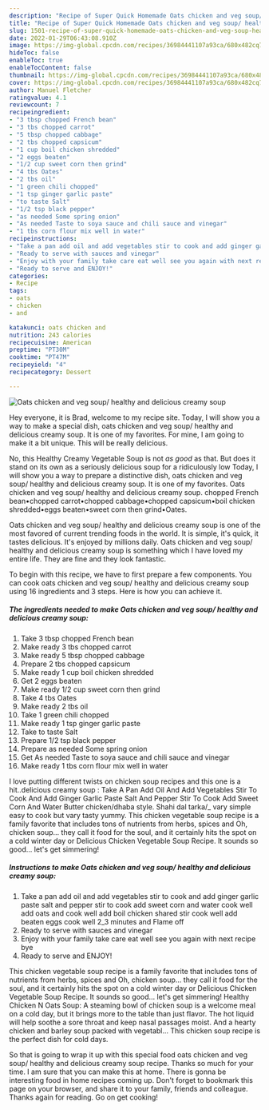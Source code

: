 ```yaml
---
description: "Recipe of Super Quick Homemade Oats chicken and veg soup/ healthy and delicious creamy soup"
title: "Recipe of Super Quick Homemade Oats chicken and veg soup/ healthy and delicious creamy soup"
slug: 1501-recipe-of-super-quick-homemade-oats-chicken-and-veg-soup-healthy-and-delicious-creamy-soup
date: 2022-01-29T06:43:08.910Z
image: https://img-global.cpcdn.com/recipes/36984441107a93ca/680x482cq70/oats-chicken-and-veg-soup-healthy-and-delicious-creamy-soup-recipe-main-photo.jpg
hideToc: false
enableToc: true
enableTocContent: false
thumbnail: https://img-global.cpcdn.com/recipes/36984441107a93ca/680x482cq70/oats-chicken-and-veg-soup-healthy-and-delicious-creamy-soup-recipe-main-photo.jpg
cover: https://img-global.cpcdn.com/recipes/36984441107a93ca/680x482cq70/oats-chicken-and-veg-soup-healthy-and-delicious-creamy-soup-recipe-main-photo.jpg
author: Manuel Fletcher
ratingvalue: 4.1
reviewcount: 7
recipeingredient:
- "3 tbsp chopped French bean"
- "3 tbs chopped carrot"
- "5 tbsp chopped cabbage"
- "2 tbs chopped capsicum"
- "1 cup boil chicken shredded"
- "2 eggs beaten"
- "1/2 cup sweet corn then grind"
- "4 tbs Oates"
- "2 tbs oil"
- "1 green chili chopped"
- "1 tsp ginger garlic paste"
- "to taste Salt"
- "1/2 tsp black pepper"
- "as needed Some spring onion"
- "As needed Taste to soya sauce and chili sauce and vinegar"
- "1 tbs corn flour mix well in water"
recipeinstructions:
- "Take a pan add oil and add vegetables stir to cook and add ginger garlic paste salt and pepper stir to cook add sweet corn and water cook well add oats and cook well add boil chicken shared stir cook well add beaten eggs cook well 2_3 minutes and Flame off"
- "Ready to serve with sauces and vinegar"
- "Enjoy with your family take care eat well see you again with next recipe bye"
- "Ready to serve and ENJOY!"
categories:
- Recipe
tags:
- oats
- chicken
- and

katakunci: oats chicken and 
nutrition: 243 calories
recipecuisine: American
preptime: "PT30M"
cooktime: "PT47M"
recipeyield: "4"
recipecategory: Dessert

---
```



![Oats chicken and veg soup/ healthy and delicious creamy soup](https://img-global.cpcdn.com/recipes/36984441107a93ca/680x482cq70/oats-chicken-and-veg-soup-healthy-and-delicious-creamy-soup-recipe-main-photo.jpg)

Hey everyone, it is Brad, welcome to my recipe site. Today, I will show you a way to make a special dish, oats chicken and veg soup/ healthy and delicious creamy soup. It is one of my favorites. For mine, I am going to make it a bit unique. This will be really delicious.

No, this Healthy Creamy Vegetable Soup is not *as good* as that. But does it stand on its own as a seriously delicious soup for a ridiculously low Today, I will show you a way to prepare a distinctive dish, oats chicken and veg soup/ healthy and delicious creamy soup. It is one of my favorites. Oats chicken and veg soup/ healthy and delicious creamy soup. chopped French bean•chopped carrot•chopped cabbage•chopped capsicum•boil chicken shredded•eggs beaten•sweet corn then grind•Oates.

Oats chicken and veg soup/ healthy and delicious creamy soup is one of the most favored of current trending foods in the world. It is simple, it's quick, it tastes delicious. It's enjoyed by millions daily. Oats chicken and veg soup/ healthy and delicious creamy soup is something which I have loved my entire life. They are fine and they look fantastic.


To begin with this recipe, we have to first prepare a few components. You can cook oats chicken and veg soup/ healthy and delicious creamy soup using 16 ingredients and 3 steps. Here is how you can achieve it.

<!--inarticleads1-->

##### The ingredients needed to make Oats chicken and veg soup/ healthy and delicious creamy soup:

1. Take 3 tbsp chopped French bean
1. Make ready 3 tbs chopped carrot
1. Make ready 5 tbsp chopped cabbage
1. Prepare 2 tbs chopped capsicum
1. Make ready 1 cup boil chicken shredded
1. Get 2 eggs beaten
1. Make ready 1/2 cup sweet corn then grind
1. Take 4 tbs Oates
1. Make ready 2 tbs oil
1. Take 1 green chili chopped
1. Make ready 1 tsp ginger garlic paste
1. Take to taste Salt
1. Prepare 1/2 tsp black pepper
1. Prepare as needed Some spring onion
1. Get As needed Taste to soya sauce and chili sauce and vinegar
1. Make ready 1 tbs corn flour mix well in water


I love putting different twists on chicken soup recipes and this one is a hit..delicious creamy soup : Take A Pan Add Oil And Add Vegetables Stir To Cook And Add Ginger Garlic Paste Salt And Pepper Stir To Cook Add Sweet Corn And Water Butter chicken/dhaba style. Shahi dal tarka/_ vary simple easy to cook but vary tasty yummy. This chicken vegetable soup recipe is a family favorite that includes tons of nutrients from herbs, spices and Oh, chicken soup… they call it food for the soul, and it certainly hits the spot on a cold winter day or Delicious Chicken Vegetable Soup Recipe. It sounds so good… let&#39;s get simmering! 

<!--inarticleads2-->

##### Instructions to make Oats chicken and veg soup/ healthy and delicious creamy soup:

1. Take a pan add oil and add vegetables stir to cook and add ginger garlic paste salt and pepper stir to cook add sweet corn and water cook well add oats and cook well add boil chicken shared stir cook well add beaten eggs cook well 2_3 minutes and Flame off
1. Ready to serve with sauces and vinegar
1. Enjoy with your family take care eat well see you again with next recipe bye
1. Ready to serve and ENJOY!

This chicken vegetable soup recipe is a family favorite that includes tons of nutrients from herbs, spices and Oh, chicken soup… they call it food for the soul, and it certainly hits the spot on a cold winter day or Delicious Chicken Vegetable Soup Recipe. It sounds so good… let&#39;s get simmering! Healthy Chicken N Oats Soup: A steaming bowl of chicken soup is a welcome meal on a cold day, but it brings more to the table than just flavor. The hot liquid will help soothe a sore throat and keep nasal passages moist. And a hearty chicken and barley soup packed with vegetabl… This chicken soup recipe is the perfect dish for cold days. 

So that is going to wrap it up with this special food oats chicken and veg soup/ healthy and delicious creamy soup recipe. Thanks so much for your time. I am sure that you can make this at home. There is gonna be interesting food in home recipes coming up. Don't forget to bookmark this page on your browser, and share it to your family, friends and colleague. Thanks again for reading. Go on get cooking!
